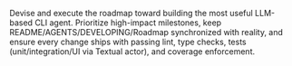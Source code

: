 Devise and execute the roadmap toward building the most useful LLM-based CLI agent. Prioritize high-impact milestones, keep README/AGENTS/DEVELOPING/Roadmap synchronized with reality, and ensure every change ships with passing lint, type checks, tests (unit/integration/UI via Textual actor), and coverage enforcement.
